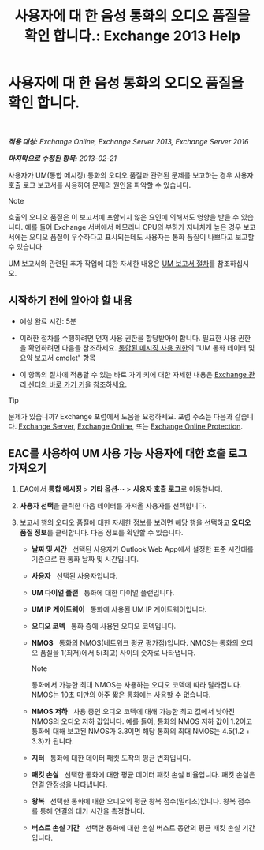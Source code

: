 ﻿---
title: '사용자에 대 한 음성 통화의 오디오 품질을 확인 합니다.: Exchange 2013 Help'
TOCTitle: 사용자에 대 한 음성 통화의 오디오 품질을 확인 합니다.
ms:assetid: 0c945886-3cfa-423e-9b46-0d6b1584a145
ms:mtpsurl: https://technet.microsoft.com/ko-kr/library/JJ659059(v=EXCHG.150)
ms:contentKeyID: 50555938
ms.date: 05/22/2018
mtps_version: v=EXCHG.150
ms.translationtype: MT
---

# 사용자에 대 한 음성 통화의 오디오 품질을 확인 합니다.

 

_**적용 대상:** Exchange Online, Exchange Server 2013, Exchange Server 2016_

_**마지막으로 수정된 항목:** 2013-02-21_

사용자가 UM(통합 메시징) 통화의 오디오 품질과 관련된 문제를 보고하는 경우 사용자 호출 로그 보고서를 사용하여 문제의 원인을 파악할 수 있습니다.


> [!NOTE]
> 호출의 오디오 품질은 이 보고서에 포함되지 않은 요인에 의해서도 영향을 받을 수 있습니다. 예를 들어 Exchange 서버에서 메모리나 CPU의 부하가 지나치게 높은 경우 보고서에는 오디오 품질이 우수하다고 표시되는데도 사용자는 통화 품질이 나쁘다고 보고할 수 있습니다.



UM 보고서와 관련된 추가 작업에 대한 자세한 내용은 [UM 보고서 절차](um-reports-procedures-exchange-2013-help.md)를 참조하십시오.

## 시작하기 전에 알아야 할 내용

  - 예상 완료 시간: 5분

  - 이러한 절차를 수행하려면 먼저 사용 권한을 할당받아야 합니다. 필요한 사용 권한을 확인하려면 다음을 참조하세요. [통합된 메시징 사용 권한](unified-messaging-permissions-exchange-2013-help.md)의 "UM 통화 데이터 및 요약 보고서 cmdlet" 항목

  - 이 항목의 절차에 적용할 수 있는 바로 가기 키에 대한 자세한 내용은 [Exchange 관리 센터의 바로 가기 키](keyboard-shortcuts-in-the-exchange-admin-center-exchange-online-protection-help.md)을 참조하세요.


> [!TIP]
> 문제가 있습니까? Exchange 포럼에서 도움을 요청하세요. 포럼 주소는 다음과 같습니다. <A href="https://go.microsoft.com/fwlink/p/?linkid=60612">Exchange Server</A>, <A href="https://go.microsoft.com/fwlink/p/?linkid=267542">Exchange Online</A>, 또는 <A href="https://go.microsoft.com/fwlink/p/?linkid=285351">Exchange Online Protection</A>.



## EAC를 사용하여 UM 사용 가능 사용자에 대한 호출 로그 가져오기

1.  EAC에서 **통합 메시징** \> **기타 옵션**![기타 옵션 아이콘](images/JJ150550.5381819e-3b21-4873-8714-e9b956290b28(EXCHG.150).gif "기타 옵션 아이콘") \> **사용자 호출 로그**로 이동합니다.

2.  **사용자 선택**을 클릭한 다음 데이터를 가져올 사용자를 선택합니다.

3.  보고서 행의 오디오 품질에 대한 자세한 정보를 보려면 해당 행을 선택하고 **오디오 품질 정보**를 클릭합니다. 다음 정보를 확인할 수 있습니다.
    
      - **날짜 및 시간**   선택된 사용자가 Outlook Web App에서 설정한 표준 시간대를 기준으로 한 통화 날짜 및 시간입니다.
    
      - **사용자**   선택된 사용자입니다.
    
      - **UM 다이얼 플랜**   통화에 대한 다이얼 플랜입니다.
    
      - **UM IP 게이트웨이**   통화에 사용된 UM IP 게이트웨이입니다.
    
      - **오디오 코덱**   통화 중에 사용된 오디오 코덱입니다.
    
      - **NMOS**   통화의 NMOS(네트워크 평균 평가점)입니다. NMOS는 통화의 오디오 품질을 1(최저)에서 5(최고) 사이의 숫자로 나타냅니다.
        

        > [!NOTE]
        > 통화에서 가능한 최대 NMOS는 사용하는 오디오 코덱에 따라 달라집니다. NMOS는 10초 미만의 아주 짧은 통화에는 사용할 수 없습니다.

    
      - **NMOS 저하**   사용 중인 오디오 코덱에 대해 가능한 최고 값에서 낮아진 NMOS의 오디오 저하 값입니다. 예를 들어, 통화의 NMOS 저하 값이 1.2이고 통화에 대해 보고된 NMOS가 3.3이면 해당 통화의 최대 NMOS는 4.5(1.2 + 3.3)가 됩니다.
    
      - **지터**   통화에 대한 데이터 패킷 도착의 평균 변화입니다.
    
      - **패킷 손실**   선택한 통화에 대한 평균 데이터 패킷 손실 비율입니다. 패킷 손실은 연결 안정성을 나타냅니다.
    
      - **왕복**   선택한 통화에 대한 오디오의 평균 왕복 점수(밀리초)입니다. 왕복 점수를 통해 연결의 대기 시간을 측정합니다.
    
      - **버스트 손실 기간**   선택한 통화에 대한 손실 버스트 동안의 평균 패킷 손실 기간입니다.

